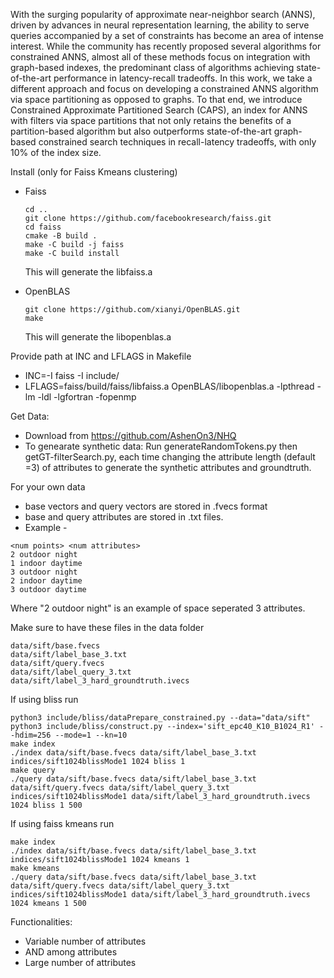 
With the surging popularity of approximate near-neighbor search (ANNS), driven by advances in neural representation learning, the ability to serve queries accompanied by a set of constraints has become an area of intense interest. While the community has recently proposed several algorithms for constrained ANNS, almost all of these methods focus on integration with graph-based indexes, the predominant class of algorithms achieving state-of-the-art performance in latency-recall tradeoffs. In this work, we take a different approach and focus on developing a constrained ANNS algorithm via space partitioning as opposed to graphs. To that end, we introduce Constrained Approximate Partitioned Search (CAPS), an index for ANNS with filters via space partitions that not only retains the benefits of a partition-based algorithm but also outperforms state-of-the-art graph-based constrained search techniques in recall-latency tradeoffs, with only 10% of the index size.


Install (only for Faiss Kmeans clustering)
- Faiss
   ```
   cd ..
   git clone https://github.com/facebookresearch/faiss.git
   cd faiss
   cmake -B build .
   make -C build -j faiss
   make -C build install
   ```
   This will generate the libfaiss.a

- OpenBLAS
  ```
  git clone https://github.com/xianyi/OpenBLAS.git
  make
  ```
  This will generate the libopenblas.a
  

Provide path at INC and LFLAGS in Makefile

- INC=-I faiss -I include/
- LFLAGS=faiss/build/faiss/libfaiss.a OpenBLAS/libopenblas.a -lpthread -lm -ldl -lgfortran -fopenmp


Get Data:
- Download from https://github.com/AshenOn3/NHQ
- To genearate synthetic data: Run generateRandomTokens.py then getGT-filterSearch.py, each time changing the attribute length (default =3) of attributes to generate the synthetic attributes and groundtruth.
 
For your own data
- base vectors and query vectors are stored in .fvecs format
- base and query attributes are stored in .txt files. 
- Example -
```
<num points> <num attributes>
2 outdoor night
1 indoor daytime
3 outdoor night
2 indoor daytime
3 outdoor daytime
```
 
Where "2 outdoor night" is an example of space seperated 3 attributes.

Make sure to have these files in the data folder
```
data/sift/base.fvecs 
data/sift/label_base_3.txt
data/sift/query.fvecs 
data/sift/label_query_3.txt 
data/sift/label_3_hard_groundtruth.ivecs
```

If using bliss run
```
python3 include/bliss/dataPrepare_constrained.py --data="data/sift"
python3 include/bliss/construct.py --index='sift_epc40_K10_B1024_R1' --hdim=256 --mode=1 --kn=10
make index
./index data/sift/base.fvecs data/sift/label_base_3.txt indices/sift1024blissMode1 1024 bliss 1
make query
./query data/sift/base.fvecs data/sift/label_base_3.txt data/sift/query.fvecs data/sift/label_query_3.txt indices/sift1024blissMode1 data/sift/label_3_hard_groundtruth.ivecs 1024 bliss 1 500
```

If using faiss kmeans run
```
make index
./index data/sift/base.fvecs data/sift/label_base_3.txt indices/sift1024blissMode1 1024 kmeans 1
make kmeans
./query data/sift/base.fvecs data/sift/label_base_3.txt data/sift/query.fvecs data/sift/label_query_3.txt indices/sift1024blissMode1 data/sift/label_3_hard_groundtruth.ivecs 1024 kmeans 1 500
```

Functionalities: 
- Variable number of attributes
- AND among attributes
- Large number of attributes
